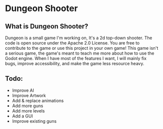 # Dungeon Shooter
## What is Dungeon Shooter?
Dungeon is a small game I'm working on, It's a 2d top-down shooter.
The code is open source under the Apache 2.0 License. You are free to contribute to the game or use this project in your own game!
This game isn't a serious game, the game's meant to teach me more about how to use the Godot engine. When I have most of the features I want, I will mainly fix bugs, improve accessibility, and make the game less resource heavy.
## Todo:
- Improve AI
- Improve Artwork
- Add & replace animations
- Add more guns
- Add more levels
- Add a GUI
- Improve existing guns
